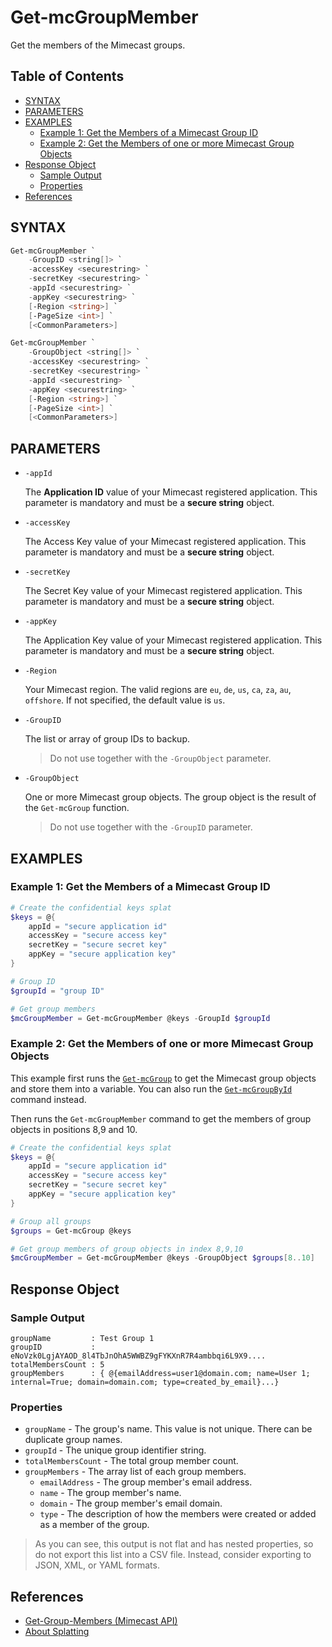 # Get-mcGroupMember

Get the members of the Mimecast groups.

## Table of Contents<!-- omit in toc -->

- [SYNTAX](#syntax)
- [PARAMETERS](#parameters)
- [EXAMPLES](#examples)
  - [Example 1: Get the Members of a Mimecast Group ID](#example-1-get-the-members-of-a-mimecast-group-id)
  - [Example 2: Get the Members of one or more Mimecast Group Objects](#example-2-get-the-members-of-one-or-more-mimecast-group-objects)
- [Response Object](#response-object)
  - [Sample Output](#sample-output)
  - [Properties](#properties)
- [References](#references)

## SYNTAX

```powershell
Get-mcGroupMember `
    -GroupID <string[]> `
    -accessKey <securestring> `
    -secretKey <securestring> `
    -appId <securestring> `
    -appKey <securestring> `
    [-Region <string>] `
    [-PageSize <int>] `
    [<CommonParameters>]
```

```powershell
Get-mcGroupMember `
    -GroupObject <string[]> `
    -accessKey <securestring> `
    -secretKey <securestring> `
    -appId <securestring> `
    -appKey <securestring> `
    [-Region <string>] `
    [-PageSize <int>] `
    [<CommonParameters>]
```

## PARAMETERS

* `-appId`

  The **Application ID** value of your Mimecast registered application. This parameter is mandatory and must be a **secure string** object.

* `-accessKey`

  The Access Key value of your Mimecast registered application. This parameter is mandatory and must be a **secure string** object.

* `-secretKey`

  The Secret Key value of your Mimecast registered application. This parameter is mandatory and must be a **secure string** object.

* `-appKey`

  The Application Key value of your Mimecast registered application. This parameter is mandatory and must be a **secure string** object.

* `-Region`

  Your Mimecast region. The valid regions are `eu`, `de`, `us`, `ca`, `za`, `au`, `offshore`. If not specified, the default value is `us`.

* `-GroupID`

  The list or array of group IDs to backup.

  > Do not use together with the `-GroupObject` parameter.

* `-GroupObject`

  One or more Mimecast group objects. The group object is the result of the `Get-mcGroup` function.

  > Do not use together with the `-GroupID` parameter.

## EXAMPLES

### Example 1: Get the Members of a Mimecast Group ID

```PowerShell
# Create the confidential keys splat
$keys = @{
    appId = "secure application id"
    accessKey = "secure access key"
    secretKey = "secure secret key"
    appKey = "secure application key"
}

# Group ID
$groupId = "group ID"

# Get group members
$mcGroupMember = Get-mcGroupMember @keys -GroupId $groupId
```

### Example 2: Get the Members of one or more Mimecast Group Objects

This example first runs the [`Get-mcGroup`](Get-mcGroup.md) to get the Mimecast group objects and store them into a variable. You can also run the [`Get-mcGroupById`](Get-mcGroupById.md) command instead.

Then runs the `Get-mcGroupMember` command to get the members of group objects in positions 8,9 and 10.

```PowerShell
# Create the confidential keys splat
$keys = @{
    appId = "secure application id"
    accessKey = "secure access key"
    secretKey = "secure secret key"
    appKey = "secure application key"
}

# Group all groups
$groups = Get-mcGroup @keys

# Get group members of group objects in index 8,9,10
$mcGroupMember = Get-mcGroupMember @keys -GroupObject $groups[8..10]
```

## Response Object

### Sample Output

```
groupName         : Test Group 1
groupID           : eNoVzk0LgjAYAOD_8l4TbJnOhA5WWBZ9gFYKXnR7R4ambbqi6L9X9....
totalMembersCount : 5
groupMembers      : { @{emailAddress=user1@domain.com; name=User 1; internal=True; domain=domain.com; type=created_by_email}...}
```

### Properties

* `groupName` - The group's name. This value is not unique. There can be duplicate group names.
* `groupId` - The unique group identifier string.
* `totalMembersCount` - The total group member count.
* `groupMembers` - The array list of each group members.
  * `emailAddress` - The group member's email address.
  * `name` - The group member's name.
  * `domain` - The group member's email domain.
  * `type` - The description of how the members were created or added as a member of the group.

> As you can see, this output is not flat and has nested properties, so do not export this list into a CSV file. Instead, consider exporting to JSON, XML, or YAML formats.

## References

* [Get-Group-Members (Mimecast API)](https://integrations.Mimecast.com/documentation/endpoint-reference/directory/get-group-members/)
* [About Splatting](https://docs.microsoft.com/en-us/powershell/module/microsoft.powershell.core/about/about_splatting)